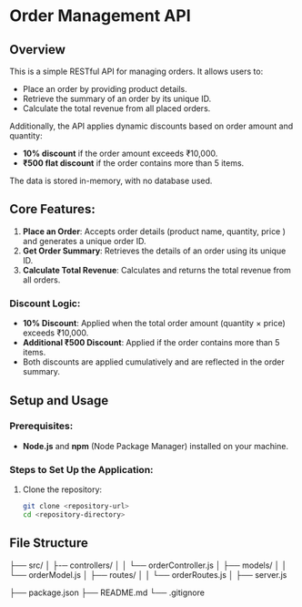 # Order Management API

## Overview

This is a simple RESTful API for managing orders. It allows users to:

- Place an order by providing product details.
- Retrieve the summary of an order by its unique ID.
- Calculate the total revenue from all placed orders.

Additionally, the API applies dynamic discounts based on order amount and quantity:

- **10% discount** if the order amount exceeds ₹10,000.
- **₹500 flat discount** if the order contains more than 5 items.

The data is stored in-memory, with no  database used.

## Core Features:

1. **Place an Order**: Accepts order details (product name, quantity, price ) and generates a unique order ID.
2. **Get Order Summary**: Retrieves the details of an order using its unique ID.
3. **Calculate Total Revenue**: Calculates and returns the total revenue from all orders.

### Discount Logic:

- **10% Discount**: Applied when the total order amount (quantity × price) exceeds ₹10,000.
- **Additional ₹500 Discount**: Applied if the order contains more than 5 items.
- Both discounts are applied cumulatively and are reflected in the order summary.

## Setup and Usage

### Prerequisites:

- **Node.js** and **npm** (Node Package Manager) installed on your machine.

### Steps to Set Up the Application:

1. Clone the repository:
   ```bash
   git clone <repository-url>
   cd <repository-directory>
   ```

## File Structure

├── src/
│   ├-─ controllers/
│   │   └── orderController.js
│   ├── models/
│   │   └── orderModel.js
│   ├── routes/
│   │   └── orderRoutes.js
│   ├── server.js

├── package.json
├── README.md
└── .gitignore
